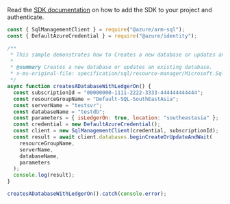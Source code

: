 Read the [SDK documentation](https://github.com/Azure/azure-sdk-for-js/blob/%40azure%2Farm-sql_9.0.1/sdk/sql/arm-sql/README.md) on how to add the SDK to your project and authenticate.

```javascript
const { SqlManagementClient } = require("@azure/arm-sql");
const { DefaultAzureCredential } = require("@azure/identity");

/**
 * This sample demonstrates how to Creates a new database or updates an existing database.
 *
 * @summary Creates a new database or updates an existing database.
 * x-ms-original-file: specification/sql/resource-manager/Microsoft.Sql/preview/2021-05-01-preview/examples/CreateDatabaseLedger.json
 */
async function createsADatabaseWithLedgerOn() {
  const subscriptionId = "00000000-1111-2222-3333-444444444444";
  const resourceGroupName = "Default-SQL-SouthEastAsia";
  const serverName = "testsvr";
  const databaseName = "testdb";
  const parameters = { isLedgerOn: true, location: "southeastasia" };
  const credential = new DefaultAzureCredential();
  const client = new SqlManagementClient(credential, subscriptionId);
  const result = await client.databases.beginCreateOrUpdateAndWait(
    resourceGroupName,
    serverName,
    databaseName,
    parameters
  );
  console.log(result);
}

createsADatabaseWithLedgerOn().catch(console.error);
```
